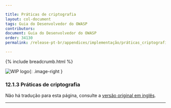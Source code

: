 ```yaml
---

title: Práticas de criptografia
layout: col-document
tags: Guia do Desenvolvedor do OWASP
contributors:
document: Guia do Desenvolvedor do OWASP
order: 34130
permalink: /release-pt-br/appendices/implementação/práticas_criptografia/

---
```


{% include breadcrumb.html %}

<style type="text/css">
.image-right {
  height: 180px;
  display: block;
  margin-left: auto;
  margin-right: auto;
  float: right;
}
</style>

![WIP logo](../../../../assets/images/dg_wip.png "Trabalho em andamento"){: .image-right }

### 12.1.3 Práticas de criptografia

Não há tradução para esta página, consulte a [versão original em inglês][release140103].

----

[release140103]: https://github.com/OWASP/www-project-developer-guide/blob/main/draft/14-appendices/01-implementation-dos-donts/03-cryptographic-practices.md
